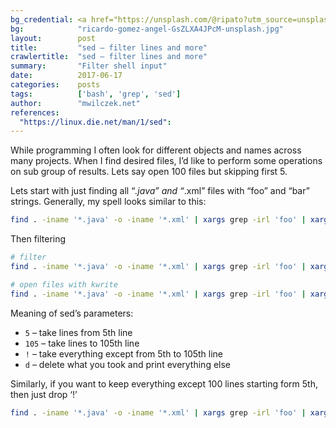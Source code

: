 ```yaml
---
bg_credential: <a href="https://unsplash.com/@ripato?utm_source=unsplash&utm_medium=referral&utm_content=creditCopyText">Ricardo Gomez Angel</a> on <a href="https://unsplash.com/?utm_source=unsplash&utm_medium=referral&utm_content=creditCopyText">Unsplash</a>
bg:            "ricardo-gomez-angel-GsZLXA4JPcM-unsplash.jpg"
layout:        post
title:         "sed – filter lines and more"
crawlertitle:  "sed – filter lines and more"
summary:       "Filter shell input"
date:          2017-06-17
categories:    posts
tags:          ['bash', 'grep', 'sed']
author:        "mwilczek.net"
references:
  "https://linux.die.net/man/1/sed":
---
```


While programming I often look for different objects and names across many projects.
When I find desired files, I’d like to perform some operations on sub group of results.
Lets say open 100 files but skipping first 5.

Lets start with just finding all “*.java” and “*.xml” files with “foo” and “bar” strings.
Generally, my spell looks similar to this:

```bash
find . -iname '*.java' -o -iname '*.xml' | xargs grep -irl 'foo' | xargs grep -irl 'bar'
```

Then filtering
```bash
# filter
find . -iname '*.java' -o -iname '*.xml' | xargs grep -irl 'foo' | xargs grep -irl 'bar' | sed '5,105!d'

# open files with kwrite
find . -iname '*.java' -o -iname '*.xml' | xargs grep -irl 'foo' | xargs grep -irl 'bar' | sed '5,105!d' | xargs kwrite
```

Meaning of sed’s parameters:
- `5` – take lines from 5th line
- `105` – take lines to 105th line
- `!` – take everything except from 5th to 105th line
- `d` – delete what you took and print everything else

Similarly, if you want to keep everything except 100 lines starting form 5th, then just drop ‘!’

```bash
find . -iname '*.java' -o -iname '*.xml' | xargs grep -irl 'foo' | xargs grep -irl 'bar' | sed '5,105d'
```
